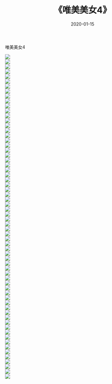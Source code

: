 ﻿---
layout: post
title:  《唯美美女4》
date:   2020-01-15
img: http://img.660000.xyz/Sharelink/壁纸/明星魅力/唯美美女4/000.jpg
categories: [美女, 清纯, 唯美]
---

唯美美女4

 ![](http://img.660000.xyz/Sharelink/壁纸/明星魅力/唯美美女4/065.jpg) <br>![](http://img.660000.xyz/Sharelink/壁纸/明星魅力/唯美美女4/066.jpg) <br>![](http://img.660000.xyz/Sharelink/壁纸/明星魅力/唯美美女4/001.jpg) <br>![](http://img.660000.xyz/Sharelink/壁纸/明星魅力/唯美美女4/002.jpg) <br>![](http://img.660000.xyz/Sharelink/壁纸/明星魅力/唯美美女4/003.jpg) <br>![](http://img.660000.xyz/Sharelink/壁纸/明星魅力/唯美美女4/004.jpg) <br>![](http://img.660000.xyz/Sharelink/壁纸/明星魅力/唯美美女4/005.jpg) <br>![](http://img.660000.xyz/Sharelink/壁纸/明星魅力/唯美美女4/006.jpg) <br>![](http://img.660000.xyz/Sharelink/壁纸/明星魅力/唯美美女4/007.jpg) <br>![](http://img.660000.xyz/Sharelink/壁纸/明星魅力/唯美美女4/008.jpg) <br>![](http://img.660000.xyz/Sharelink/壁纸/明星魅力/唯美美女4/009.jpg) <br>![](http://img.660000.xyz/Sharelink/壁纸/明星魅力/唯美美女4/010.jpg) <br>![](http://img.660000.xyz/Sharelink/壁纸/明星魅力/唯美美女4/011.jpg) <br>![](http://img.660000.xyz/Sharelink/壁纸/明星魅力/唯美美女4/012.jpg) <br>![](http://img.660000.xyz/Sharelink/壁纸/明星魅力/唯美美女4/013.jpg) <br>![](http://img.660000.xyz/Sharelink/壁纸/明星魅力/唯美美女4/014.jpg) <br>![](http://img.660000.xyz/Sharelink/壁纸/明星魅力/唯美美女4/015.jpg) <br>![](http://img.660000.xyz/Sharelink/壁纸/明星魅力/唯美美女4/016.jpg) <br>![](http://img.660000.xyz/Sharelink/壁纸/明星魅力/唯美美女4/017.jpg) <br>![](http://img.660000.xyz/Sharelink/壁纸/明星魅力/唯美美女4/018.jpg) <br>![](http://img.660000.xyz/Sharelink/壁纸/明星魅力/唯美美女4/019.jpg) <br>![](http://img.660000.xyz/Sharelink/壁纸/明星魅力/唯美美女4/020.jpg) <br>![](http://img.660000.xyz/Sharelink/壁纸/明星魅力/唯美美女4/021.jpg) <br>![](http://img.660000.xyz/Sharelink/壁纸/明星魅力/唯美美女4/022.jpg) <br>![](http://img.660000.xyz/Sharelink/壁纸/明星魅力/唯美美女4/023.jpg) <br>![](http://img.660000.xyz/Sharelink/壁纸/明星魅力/唯美美女4/024.jpg) <br>![](http://img.660000.xyz/Sharelink/壁纸/明星魅力/唯美美女4/025.jpg) <br>![](http://img.660000.xyz/Sharelink/壁纸/明星魅力/唯美美女4/026.jpg) <br>![](http://img.660000.xyz/Sharelink/壁纸/明星魅力/唯美美女4/027.jpg) <br>![](http://img.660000.xyz/Sharelink/壁纸/明星魅力/唯美美女4/028.jpg) <br>![](http://img.660000.xyz/Sharelink/壁纸/明星魅力/唯美美女4/029.jpg) <br>![](http://img.660000.xyz/Sharelink/壁纸/明星魅力/唯美美女4/030.jpg) <br>![](http://img.660000.xyz/Sharelink/壁纸/明星魅力/唯美美女4/031.jpg) <br>![](http://img.660000.xyz/Sharelink/壁纸/明星魅力/唯美美女4/032.jpg) <br>![](http://img.660000.xyz/Sharelink/壁纸/明星魅力/唯美美女4/033.jpg) <br>![](http://img.660000.xyz/Sharelink/壁纸/明星魅力/唯美美女4/034.jpg) <br>![](http://img.660000.xyz/Sharelink/壁纸/明星魅力/唯美美女4/035.jpg) <br>![](http://img.660000.xyz/Sharelink/壁纸/明星魅力/唯美美女4/036.jpg) <br>![](http://img.660000.xyz/Sharelink/壁纸/明星魅力/唯美美女4/037.jpg) <br>![](http://img.660000.xyz/Sharelink/壁纸/明星魅力/唯美美女4/038.jpg) <br>![](http://img.660000.xyz/Sharelink/壁纸/明星魅力/唯美美女4/039.jpg) <br>![](http://img.660000.xyz/Sharelink/壁纸/明星魅力/唯美美女4/040.jpg) <br>![](http://img.660000.xyz/Sharelink/壁纸/明星魅力/唯美美女4/041.jpg) <br>![](http://img.660000.xyz/Sharelink/壁纸/明星魅力/唯美美女4/042.jpg) <br>![](http://img.660000.xyz/Sharelink/壁纸/明星魅力/唯美美女4/043.jpg) <br>![](http://img.660000.xyz/Sharelink/壁纸/明星魅力/唯美美女4/044.jpg) <br>![](http://img.660000.xyz/Sharelink/壁纸/明星魅力/唯美美女4/045.jpg) <br>![](http://img.660000.xyz/Sharelink/壁纸/明星魅力/唯美美女4/046.jpg) <br>![](http://img.660000.xyz/Sharelink/壁纸/明星魅力/唯美美女4/047.jpg) <br>![](http://img.660000.xyz/Sharelink/壁纸/明星魅力/唯美美女4/048.jpg) <br>![](http://img.660000.xyz/Sharelink/壁纸/明星魅力/唯美美女4/049.jpg) <br>![](http://img.660000.xyz/Sharelink/壁纸/明星魅力/唯美美女4/050.jpg) <br>![](http://img.660000.xyz/Sharelink/壁纸/明星魅力/唯美美女4/051.jpg) <br>![](http://img.660000.xyz/Sharelink/壁纸/明星魅力/唯美美女4/052.jpg) <br>![](http://img.660000.xyz/Sharelink/壁纸/明星魅力/唯美美女4/053.jpg) <br>![](http://img.660000.xyz/Sharelink/壁纸/明星魅力/唯美美女4/054.jpg) <br>![](http://img.660000.xyz/Sharelink/壁纸/明星魅力/唯美美女4/055.jpg) <br>![](http://img.660000.xyz/Sharelink/壁纸/明星魅力/唯美美女4/056.jpg) <br>![](http://img.660000.xyz/Sharelink/壁纸/明星魅力/唯美美女4/057.jpg) <br>![](http://img.660000.xyz/Sharelink/壁纸/明星魅力/唯美美女4/058.jpg) <br>![](http://img.660000.xyz/Sharelink/壁纸/明星魅力/唯美美女4/059.jpg) <br>![](http://img.660000.xyz/Sharelink/壁纸/明星魅力/唯美美女4/060.jpg) <br>![](http://img.660000.xyz/Sharelink/壁纸/明星魅力/唯美美女4/061.jpg) <br>![](http://img.660000.xyz/Sharelink/壁纸/明星魅力/唯美美女4/062.jpg) <br>![](http://img.660000.xyz/Sharelink/壁纸/明星魅力/唯美美女4/063.jpg) <br>![](http://img.660000.xyz/Sharelink/壁纸/明星魅力/唯美美女4/064.jpg) <br>